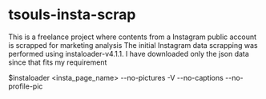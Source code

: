 # tsouls-insta-scrap
This is a freelance project where contents from a Instagram public account is scrapped for marketing analysis
The initial Instagram data scrapping was performed using instaloader-v4.1.1. I have downloaded only the json data since that fits my requirement

$instaloader <insta_page_name> --no-pictures -V --no-captions --no-profile-pic
